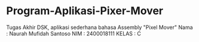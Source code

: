 # Program-Aplikasi-Pixer-Mover
Tugas Akhir DSK, aplikasi sederhana bahasa Assembly "Pixel Mover"
Nama : Naurah Mufidah Santoso
NIM  : 2400018111
KELAS : C
